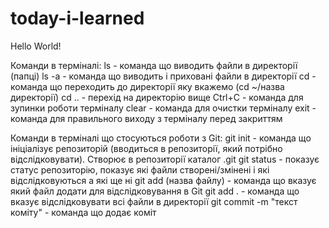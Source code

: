 # today-i-learned

Hello World!


Команди в терміналі:
ls        - команда що виводить файли в директорії (папці)
ls -a     - команда що виводить і приховані файли в директорії
cd        - команда що переходить до директорії яку вкажемо (cd ~/назва директорії)
cd ..     - перехід на директорію вище
Ctrl+C    - команда для зупинки роботи терміналу
clear     - команда для очистки терміналу
exit      - команда для правильного виходу з терміналу перед закриттям

Команди в терміналі що стосуються роботи з Git:
git init                      - команда що ініціалізує репозиторій (вводиться в репозиторії, який потрібно відслідковувати). Створює в репозиторії каталог .git
git status                    - показує статус репозиторію, показує які файли створені/змінені і які відслідковуються а які ще ні
git add (назва файлу)         - команда що вказує який файл додати для відслідковування в Git
git add .                     - команда що вказує відслідковувати всі файли в директорії
git commit -m "текст коміту"  - команда що додає коміт

